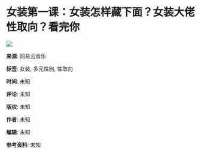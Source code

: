 # 女装第一课：女装怎样藏下面？女装大佬性取向？看完你

![](http://s4.music.126.net/style/web2/img/default/default_album.jpg)

**来源**: 网易云音乐

**标签**: 女装, 多元性别, 性取向

**时间**: 未知

**评论**: 未知

**版权**: 未知

**作者**: 未知

**编辑**: 未知

**参考资料**: 未知
